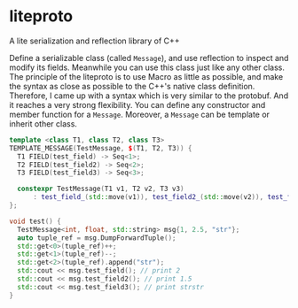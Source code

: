 # liteproto
A lite serialization and reflection library of C++

Define a serializable class (called `Message`), and use reflection to inspect and modify its fields. Meanwhile you can use this class just like any other class.
The principle of the liteproto is to use Macro as little as possible, and make the syntax as close as possible to the C++'s native class definition.
Therefore, I came up with a syntax which is very similar to the protobuf. And it reaches a very strong flexibility.
You can define any constructor and member function for a `Message`. Moreover, a `Message` can be template or inherit other class.

```C++
template <class T1, class T2, class T3>
TEMPLATE_MESSAGE(TestMessage, $(T1, T2, T3)) {
  T1 FIELD(test_field) -> Seq<1>;
  T2 FIELD(test_field2) -> Seq<2>;
  T3 FIELD(test_field3) -> Seq<3>;

  constexpr TestMessage(T1 v1, T2 v2, T3 v3)
      : test_field_(std::move(v1)), test_field2_(std::move(v2)), test_field3_(std::move(v3)) {}
};

void test() {
  TestMessage<int, float, std::string> msg{1, 2.5, "str"};
  auto tuple_ref = msg.DumpForwardTuple();
  std::get<0>(tuple_ref)++;
  std::get<1>(tuple_ref)--;
  std::get<2>(tuple_ref).append("str");
  std::cout << msg.test_field(); // print 2
  std::cout << msg.test_field2(); // print 1.5
  std::cout << msg.test_field3(); // print strstr
}
```
